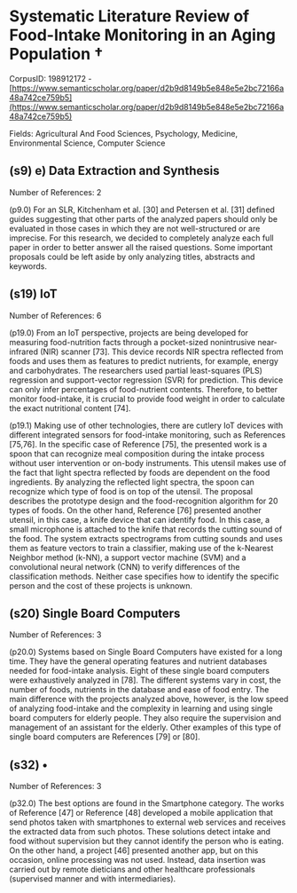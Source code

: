 # Systematic Literature Review of Food-Intake Monitoring in an Aging Population †

CorpusID: 198912172 - [https://www.semanticscholar.org/paper/d2b9d8149b5e848e5e2bc72166a48a742ce759b5](https://www.semanticscholar.org/paper/d2b9d8149b5e848e5e2bc72166a48a742ce759b5)

Fields: Agricultural And Food Sciences, Psychology, Medicine, Environmental Science, Computer Science

## (s9) e) Data Extraction and Synthesis
Number of References: 2

(p9.0) For an SLR, Kitchenham et al. [30] and Petersen et al. [31] defined guides suggesting that other parts of the analyzed papers should only be evaluated in those cases in which they are not well-structured or are imprecise. For this research, we decided to completely analyze each full paper in order to better answer all the raised questions. Some important proposals could be left aside by only analyzing titles, abstracts and keywords.
## (s19) IoT
Number of References: 6

(p19.0) From an IoT perspective, projects are being developed for measuring food-nutrition facts through a pocket-sized nonintrusive near-infrared (NIR) scanner [73]. This device records NIR spectra reflected from foods and uses them as features to predict nutrients, for example, energy and carbohydrates. The researchers used partial least-squares (PLS) regression and support-vector regression (SVR) for prediction. This device can only infer percentages of food-nutrient contents. Therefore, to better monitor food-intake, it is crucial to provide food weight in order to calculate the exact nutritional content [74].

(p19.1) Making use of other technologies, there are cutlery IoT devices with different integrated sensors for food-intake monitoring, such as References [75,76]. In the specific case of Reference [75], the presented work is a spoon that can recognize meal composition during the intake process without user intervention or on-body instruments. This utensil makes use of the fact that light spectra reflected by foods are dependent on the food ingredients. By analyzing the reflected light spectra, the spoon can recognize which type of food is on top of the utensil. The proposal describes the prototype design and the food-recognition algorithm for 20 types of foods. On the other hand, Reference [76] presented another utensil, in this case, a knife device that can identify food. In this case, a small microphone is attached to the knife that records the cutting sound of the food. The system extracts spectrograms from cutting sounds and uses them as feature vectors to train a classifier, making use of the k-Nearest Neighbor method (k-NN), a support vector machine (SVM) and a convolutional neural network (CNN) to verify differences of the classification methods. Neither case specifies how to identify the specific person and the cost of these projects is unknown.
## (s20) Single Board Computers
Number of References: 3

(p20.0) Systems based on Single Board Computers have existed for a long time. They have the general operating features and nutrient databases needed for food-intake analysis. Eight of these single board computers were exhaustively analyzed in [78]. The different systems vary in cost, the number of foods, nutrients in the database and ease of food entry. The main difference with the projects analyzed above, however, is the low speed of analyzing food-intake and the complexity in learning and using single board computers for elderly people. They also require the supervision and management of an assistant for the elderly. Other examples of this type of single board computers are References [79] or [80].
## (s32) •
Number of References: 3

(p32.0) The best options are found in the Smartphone category. The works of Reference [47] or Reference [48] developed a mobile application that send photos taken with smartphones to external web services and receives the extracted data from such photos. These solutions detect intake and food without supervision but they cannot identify the person who is eating. On the other hand, a project [46] presented another app, but on this occasion, online processing was not used. Instead, data insertion was carried out by remote dieticians and other healthcare professionals (supervised manner and with intermediaries).
